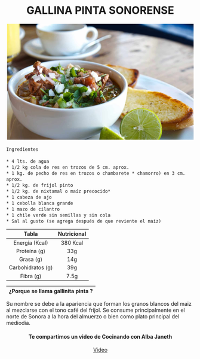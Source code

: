 <div align="center">

# **GALLINA PINTA SONORENSE**

</div>

<p align ="center">
<img src="images/sopa_01.jpg" width="500">
</p>

```
Ingredientes

* 4 lts. de agua 
* 1/2 kg cola de res en trozos de 5 cm. aprox.
* 1 kg. de pecho de res en trozos o chambarete * chamorro) en 3 cm. aprox.
* 1/2 kg. de frijol pinto
* 1/2 kg. de nixtamal o maíz precocido*
* 1 cabeza de ajo
* 1 cebolla blanca grande
* 1 mazo de cilantro
* 1 chile verde sin semillas y sin cola
* Sal al gusto (se agrega después de que reviente el maíz)

```

<div align ="center">

| Tabla        |Nutricional |
| :----------: | :--------: |
|Energía (Kcal)| 380 Kcal|
|Proteína (g)  | 33g|
|Grasa (g)     | 14g|
|Carbohidratos (g)| 39g|
|Fibra (g)     | 7.5g| 

</div>

<div align ="center">

| ¿Porque se llama gallinita pinta ? |
| :----------------------------------:|

</div>


<div align ="left">

Su nombre se debe a la apariencia que forman los granos blancos del maiz al mezclarse con el tono café del frijol.
Se consume principalmente en el norte de Sonora a la hora del almuerzo o bien como plato principal del mediodia.

</div>

<div align ="center">

#### Te compartimos un video de Cocinando con Alba Janeth
[Video](https://www.youtube.com/watch?v=Rk3xEa-cAC8)

</div>